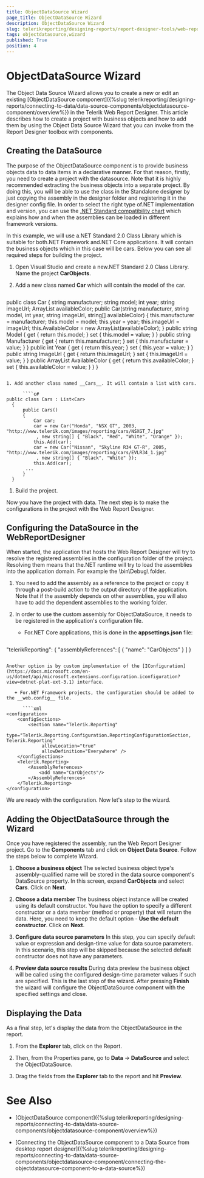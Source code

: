 ```yaml
---
title: ObjectDataSource Wizard
page_title: ObjectDataSource Wizard 
description: ObjectDataSource Wizard
slug: telerikreporting/designing-reports/report-designer-tools/web-report-designer/tools/objectdatasource-wizard
tags: objectdatasource,wizard
published: True
position: 4
---
```


# ObjectDataSource Wizard

The Object Data Source Wizard allows you to create a new or edit an existing [ObjectDataSource component]({%slug telerikreporting/designing-reports/connecting-to-data/data-source-components/objectdatasource-component/overview%}) in the Telerik Web Report Designer. This article describes how to create a project with business objects and how to add them by using the  Object Data Source Wizard that you can invoke from the Report Designer toolbox with components. 

## Creating the DataSource

The purpose of the ObjectDataSource component is to provide business objects data to data items in a declarative manner. For that reason, firstly, you need to create a project with the datasource. Note that it is highly recommended extracting the business objects into a separate project. By doing this, you will be able to use the class in the Standalone designer by just copying the assembly in the designer folder and registering it in the designer config file. In order to select the right type of.NET implementation and version, you can use the [.NET Standard compatibility chart](https://docs.microsoft.com/en-us/dotnet/standard/net-standard) which explains how and when the assemblies can be loaded in different framework versions. 

In this example, we will use a.NET Standard 2.0 Class Library which is suitable for both.NET Framework and.NET Core applications. It will contain the business objects which in this case will be cars. Below you can see all required steps for building the project. 

1. Open Visual Studio and create a new.NET Standard 2.0 Class Library. Name the project __CarObjects__. 

1. Add a new class named __Car__ which will contain the model of the car. 
    
      ````c#
public class Car
 {
     string manufacturer;
     string model;
     int year;
     string imageUrl;
     ArrayList availableColor;
     public Car(string manufacturer, string model, int year, string imageUrl, string[] availableColor)
     {
         this.manufacturer = manufacturer;
         this.model = model;
         this.year = year;
         this.imageUrl = imageUrl;
         this.AvailableColor = new ArrayList(availableColor);
     }
     public string Model
     {
         get { return this.model; }
         set { this.model = value; }
     }
     public string Manufacturer
     {
         get { return this.manufacturer; }
         set { this.manufacturer = value; }
     }
     public int Year
     {
         get { return this.year; }
         set { this.year = value; }
     }
     public string ImageUrl
     {
         get { return this.imageUrl; }
         set { this.imageUrl = value; }
     }
     public ArrayList AvailableColor
     {
         get { return this.availableColor; }
         set { this.availableColor = value; }
     }
 }
````

1. Add another class named __Cars__. It will contain a list with cars. 
    
      ````c#
public class Cars : List<Car>
  {
      public Cars()
      {
          Car car;
          car = new Car("Honda", "NSX GT", 2003, "http://www.telerik.com/images/reporting/cars/NSXGT_7.jpg"
           , new string[] { "Black", "Red", "White", "Orange" });
          this.Add(car);
          car = new Car("Nissan", "Skyline R34 GT-R", 2005, "http://www.telerik.com/images/reporting/cars/EVLR34_1.jpg"
           , new string[] { "Black", "White" });
          this.Add(car);
       ...
      }
  }
````

1. Build the project. 

Now you have the project with data. The next step is to make the configurations in the project with the Web Report Designer. 

## Configuring the DataSource in the WebReportDesigner

When started, the application that hosts the Web Report Designer will try to resolve the registered assemblies in the configuration folder of the project. Resolving them means that the.NET runtime will try to load the assemblies into the application domain. For example the \bin\Debug\ folder. 

1. You need to add the assembly as a reference to the project or copy it through a post-build action to the output directory of the application. Note that if the assembly depends on other assemblies, you will also have to add the dependent assemblies to the working folder. 

1. In order to use the custom assembly for ObjectDataSource, it needs to be registered in the application's configuration file. 

   + For.NET Core applications, this is done in the __appsettings.json__ file: 
    
      ````js
"telerikReporting": {
    "assemblyReferences": [
       {
         "name": "CarObjects"
       }
  ]
    }
````

Another option is by custom implementation of the [IConfiguration](https://docs.microsoft.com/en-us/dotnet/api/microsoft.extensions.configuration.iconfiguration?view=dotnet-plat-ext-3.1) interface. 

   + For.NET Framework projects, the configuration should be added to the __web.config__ file. 
    
      ````xml
<configuration>
    <configSections>
        <section name="Telerik.Reporting"
             type="Telerik.Reporting.Configuration.ReportingConfigurationSection, Telerik.Reporting"
             allowLocation="true"
             allowDefinition="Everywhere" />
    </configSections>
    <Telerik.Reporting>
        <AssemblyReferences>
            <add name="CarObjects"/>
        </AssemblyReferences>
    </Telerik.Reporting>
</configuration>
````

We are ready with the configuration. Now let's step to the wizard. 

## Adding the ObjectDataSource through the Wizard

Once you have registered the assembly, run the Web Report Designer project. Go to the __Components__ tab and click on __Object Data Source__. Follow the steps below to complete Wizard. 

1. __Choose a business object__ The selected business object type's assembly-qualified name will be stored in the data source component's DataSource property. In this screen, expand __CarObjects__ and select __Cars__. Click on __Next__. 

1. __Choose a data member__ The business object instance will be created using its default constructor. You have the option to specify a different constructor or a data member (method or property) that will return the data. Here, you need to keep the default option - __Use the default constructor__. Click on __Next__. 

1. __Configure data source parameters__ In this step, you can specify default value or expression and design-time value for data source parameters. In this scenario, this step will be skipped because the selected default constructor does not have any parameters. 

1. __Preview data source results__ During data preview the business object will be called using the configured design-time parameter values if such are specified. This is the last step of the wizard. After pressing __Finish__ the wizard will configure the ObjectDataSource component with the specified settings and close. 

## Displaying the Data

As a final step, let's display the data from the ObjectDataSource in the report. 

1. From the __Explorer__ tab, click on the Report. 

1. Then, from the Properties pane, go to __Data__ -> __DataSource__ and select the ObjectDataSource. 

1. Drag the fields from the __Explorer__ tab to the report and hit  __Preview__. 


# See Also

* [ObjectDataSource component]({%slug telerikreporting/designing-reports/connecting-to-data/data-source-components/objectdatasource-component/overview%})
 
* [Connecting the ObjectDataSource component to a Data Source from desktop report designer]({%slug telerikreporting/designing-reports/connecting-to-data/data-source-components/objectdatasource-component/connecting-the-objectdatasource-component-to-a-data-source%})
